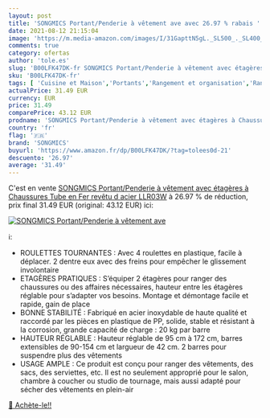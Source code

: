 ```yaml
---
layout: post
title: 'SONGMICS Portant/Penderie à vêtement ave avec 26.97 % rabais '
date: 2021-08-12 21:15:04
image: 'https://m.media-amazon.com/images/I/31GapttN5gL._SL500_._SL400_.jpg'
comments: true
category: ofertas
author: 'tole.es'
slug: 'B00LFK47DK-fr SONGMICS Portant/Penderie à vêtement avec étagères à...'
sku: 'B00LFK47DK-fr'
tags: [ 'Cuisine et Maison','Portants','Rangement et organisation','Rangement pour vêtements et penderies','songmics', ]
actualPrice: 31.49 EUR
currency: EUR
price: 31.49
comparePrice: 43.12 EUR
prodname: 'SONGMICS Portant/Penderie à vêtement avec étagères à Chaussures  Tube en Fer revêtu d acier LLR03W'
country: 'fr'
flag: '🇫🇷'
brand: 'SONGMICS'
buyurl: 'https://www.amazon.fr/dp/B00LFK47DK/?tag=tolees0d-21'
descuento: '26.97'
average: '31.49'
---
```


C'est en vente [SONGMICS Portant/Penderie à vêtement avec étagères à Chaussures  Tube en Fer revêtu d acier LLR03W](https://www.amazon.fr/dp/B00LFK47DK/?tag=tolees0d-21)  à  26.97 % de réduction, prix final  31.49 EUR (original: 43.12 EUR) ici:

[![SONGMICS Portant/Penderie à vêtement ave](https://m.media-amazon.com/images/I/31GapttN5gL._SL500_._SL400_.jpg)](https://www.amazon.fr/dp/B00LFK47DK/?tag=tolees0d-21)

ℹ️:

- ROULETTES TOURNANTES : Avec 4 roulettes en plastique, facile à déplacer. 2 dentre eux avec des freins pour empêcher le glissement involontaire
- ETAGÈRES PRATIQUES : S’équiper 2 étagères pour ranger des chaussures ou des affaires nécessaires, hauteur entre les étagères réglable pour s’adapter vos besoins. Montage et démontage facile et rapide, gain de place
- BONNE STABILITÉ : Fabriqué en acier inoxydable de haute qualité et raccordé par les pièces en plastique de PP, solide, stable et résistant à la corrosion, grande capacité de charge : 20 kg par barre
- HAUTEUR RÉGLABLE : Hauteur réglable de 95 cm à 172 cm, barres extensibles de 90-154 cm et largueur de 42 cm. 2 barres pour suspendre plus des vêtements
- USAGE AMPLE : Ce produit est conçu pour ranger des vêtements, des sacs, des serviettes, etc. Il est no seulement approprié pour le salon, chambre à coucher ou studio de tournage, mais aussi adapté pour sécher des vêtements en plein-air

[🛒 Achète-le!!](https://www.amazon.fr/dp/B00LFK47DK/?tag=tolees0d-21)
